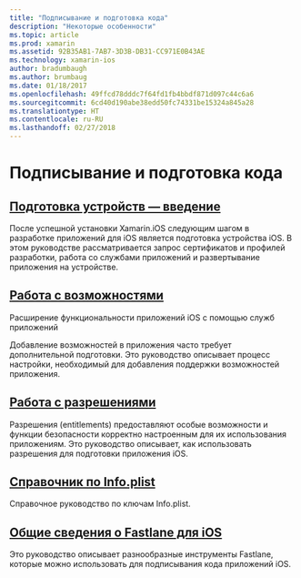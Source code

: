 ```yaml
---
title: "Подписывание и подготовка кода"
description: "Некоторые особенности"
ms.topic: article
ms.prod: xamarin
ms.assetid: 92B35AB1-7AB7-3D3B-DB31-CC971E0B43AE
ms.technology: xamarin-ios
author: bradumbaugh
ms.author: brumbaug
ms.date: 01/18/2017
ms.openlocfilehash: 49ffcd78dddc7f64fd1fb4bbdf871d097c44c6a6
ms.sourcegitcommit: 6cd40d190abe38edd50fc74331be15324a845a28
ms.translationtype: HT
ms.contentlocale: ru-RU
ms.lasthandoff: 02/27/2018
---
```

# <a name="code-signing-and-provisioning"></a>Подписывание и подготовка кода

## <a name="device-provisioning--introductioniosget-startedinstallationdevice-provisioningindexmd"></a>[Подготовка устройств — введение](~/ios/get-started/installation/device-provisioning/index.md)

После успешной установки Xamarin.iOS следующим шагом в разработке приложений для iOS является подготовка устройства iOS. В этом руководстве рассматривается запрос сертификатов и профилей разработки, работа со службами приложений и развертывание приложения на устройстве.

## <a name="working-with-capabilitiescapabilitiesindexmd"></a>[Работа с возможностями](capabilities/index.md)

Расширение функциональности приложений iOS с помощью служб приложений

Добавление возможностей в приложения часто требует дополнительной подготовки. Это руководство описывает процесс настройки, необходимый для добавления поддержки возможностей приложения.


## <a name="working-with-entitlementsentitlementsmd"></a>[Работа с разрешениями](entitlements.md)

Разрешения (entitlements) предоставляют особые возможности и функции безопасности корректно настроенным для их использования приложениям. Это руководство описывает, как использовать разрешения для подготовки приложения iOS.

## <a name="infoplist-referenceinfoplist-referencemd"></a>[Справочник по Info.plist](infoplist-reference.md)

Справочное руководство по ключам Info.plist.

## <a name="introduction-to-fastlane-for-iosiosdeploy-testprovisioningfastlaneindexmd"></a>[Общие сведения о Fastlane для iOS](~/ios/deploy-test/provisioning/fastlane/index.md)

Это руководство описывает разнообразные инструменты Fastlane, которые можно использовать для подписывания кода приложений iOS.

